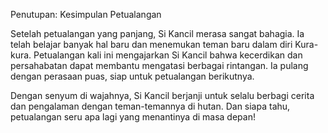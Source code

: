 Penutupan: Kesimpulan Petualangan

Setelah petualangan yang panjang, Si Kancil merasa sangat bahagia. Ia telah belajar banyak hal baru dan menemukan teman baru dalam diri Kura-kura. Petualangan kali ini mengajarkan Si Kancil bahwa kecerdikan dan persahabatan dapat membantu mengatasi berbagai rintangan. Ia pulang dengan perasaan puas, siap untuk petualangan berikutnya.

Dengan senyum di wajahnya, Si Kancil berjanji untuk selalu berbagi cerita dan pengalaman dengan teman-temannya di hutan. Dan siapa tahu, petualangan seru apa lagi yang menantinya di masa depan!